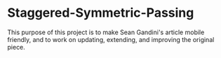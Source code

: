 # Staggered-Symmetric-Passing
This purpose of this project is to make Sean Gandini's article mobile friendly, and to work on updating, extending, and improving the original piece. 
